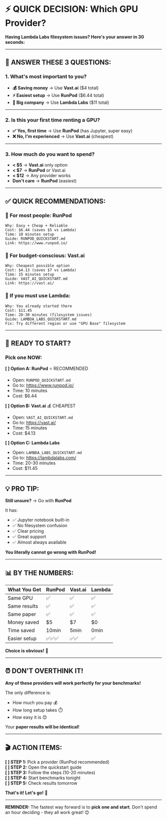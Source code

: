 # ⚡ QUICK DECISION: Which GPU Provider?

**Having Lambda Labs filesystem issues? Here's your answer in 30 seconds:**

---

## 🎯 **ANSWER THESE 3 QUESTIONS:**

### **1. What's most important to you?**

- **💰 Saving money** → Use **Vast.ai** ($4 total)
- **⚡ Easiest setup** → Use **RunPod** ($6.44 total)
- **🏢 Big company** → Use **Lambda Labs** ($11 total)

---

### **2. Is this your first time renting a GPU?**

- **✅ Yes, first time** → Use **RunPod** (has Jupyter, super easy)
- **❌ No, I'm experienced** → Use **Vast.ai** (cheapest)

---

### **3. How much do you want to spend?**

- **< $5** → **Vast.ai** only option
- **< $7** → **RunPod** or Vast.ai
- **< $12** → Any provider works
- **Don't care** → **RunPod** (easiest)

---

## ✅ **QUICK RECOMMENDATIONS:**

### **🥇 For most people: RunPod**

```
Why: Easy + Cheap + Reliable
Cost: $6.44 (saves $5 vs Lambda)
Time: 10 minutes setup
Guide: RUNPOD_QUICKSTART.md
Link: https://www.runpod.io/
```

### **🥈 For budget-conscious: Vast.ai**

```
Why: Cheapest possible option
Cost: $4.13 (saves $7 vs Lambda)
Time: 15 minutes setup
Guide: VAST_AI_QUICKSTART.md
Link: https://vast.ai/
```

### **🥉 If you must use Lambda:**

```
Why: You already started there
Cost: $11.45
Time: 20-30 minutes (filesystem issues)
Guide: LAMBDA_LABS_QUICKSTART.md
Fix: Try different region or use "GPU Base" filesystem
```

---

## 🚀 **READY TO START?**

### **Pick one NOW:**

**[ ] Option A: RunPod** ⭐ RECOMMENDED

- Open: `RUNPOD_QUICKSTART.md`
- Go to: https://www.runpod.io/
- Time: 10 minutes
- Cost: $6.44

**[ ] Option B: Vast.ai** 💰 CHEAPEST

- Open: `VAST_AI_QUICKSTART.md`
- Go to: https://vast.ai/
- Time: 15 minutes
- Cost: $4.13

**[ ] Option C: Lambda Labs**

- Open: `LAMBDA_LABS_QUICKSTART.md`
- Go to: https://lambdalabs.com/
- Time: 20-30 minutes
- Cost: $11.45

---

## 💡 **PRO TIP:**

**Still unsure?** → Go with **RunPod**

It has:

- ✅ Jupyter notebook built-in
- ✅ No filesystem confusion
- ✅ Clear pricing
- ✅ Great support
- ✅ Almost always available

**You literally cannot go wrong with RunPod!**

---

## 📊 **BY THE NUMBERS:**

| What You Get | RunPod | Vast.ai | Lambda |
| ------------ | ------ | ------- | ------ |
| Same GPU     | ✅     | ✅      | ✅     |
| Same results | ✅     | ✅      | ✅     |
| Same paper   | ✅     | ✅      | ✅     |
| Money saved  | $5     | $7      | $0     |
| Time saved   | 10min  | 5min    | 0min   |
| Easier setup | ✅✅✅ | ✅✅    | ✅     |

**Choice is obvious!** 🎯

---

## ⏰ **DON'T OVERTHINK IT!**

**Any of these providers will work perfectly for your benchmarks!**

The only difference is:

- How much you pay 💰
- How long setup takes ⏱️
- How easy it is 😊

Your **paper results will be identical!**

---

## 🎬 **ACTION ITEMS:**

**[ ] STEP 1:** Pick a provider (RunPod recommended)  
**[ ] STEP 2:** Open the quickstart guide  
**[ ] STEP 3:** Follow the steps (10-20 minutes)  
**[ ] STEP 4:** Start benchmarks tonight  
**[ ] STEP 5:** Check results tomorrow

**That's it! Let's go!** 🚀

---

**REMINDER:** The fastest way forward is to **pick one and start**. Don't spend an hour deciding - they all work great! 😊
